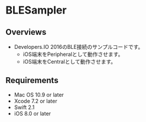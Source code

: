 # BLESampler

## Overviews
- Developers.IO 2016のBLE接続のサンプルコードです。
    - iOS端末をPeripheralとして動作させます。
    - iOS端末をCentralとして動作させます。

## Requirements
- Mac OS 10.9 or later
- Xcode 7.2 or later
- Swift 2.1
- iOS 8.0 or later
